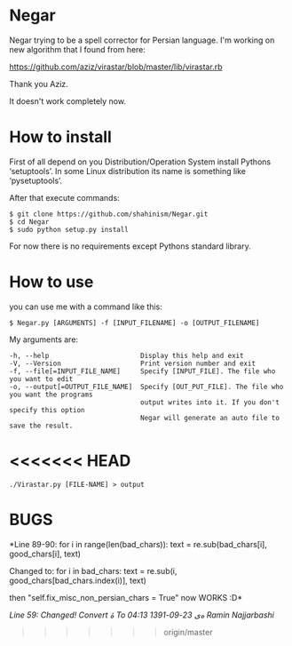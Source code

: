 ﻿Negar
=====

Negar trying to be a spell corrector for Persian language. I'm working on new algorithm that I found from here:

https://github.com/aziz/virastar/blob/master/lib/virastar.rb

Thank you Aziz.

It doesn't work completely now. 

How to install
=====

First of all depend on you Distribution/Operation System install Pythons ‘setuptools’. 
In some Linux distribution its name is something like ‘pysetuptools’. 

After that execute commands:

    $ git clone https://github.com/shahinism/Negar.git
    $ cd Negar
    $ sudo python setup.py install

For now there is no requirements except Pythons standard library.

How to use
=====

you can use me with a command like this:

    $ Negar.py [ARGUMENTS] -f [INPUT_FILENAME] -o [OUTPUT_FILENAME]

My arguments are:

    -h, --help                       Display this help and exit
    -V, --Version                    Print version number and exit
    -f, --file[=INPUT_FILE_NAME]     Specify [INPUT_FILE]. The file who you want to edit
    -o, --output[=OUTPUT_FILE_NAME]  Specify [OUT_PUT_FILE]. The file who you want the programs
                                     output writes into it. If you don't specify this option
                                     Negar will generate an auto file to save the result.

<<<<<<< HEAD
=======
    ./Virastar.py [FILE-NAME] > output

BUGS
=====

*Line 89-90:
            for i in range(len(bad_chars)):
                text = re.sub(bad_chars[i], good_chars[i], text)

Changed to:
            for i in bad_chars:
                text = re.sub(i, good_chars[bad_chars.index(i)], text)

then "self.fix_misc_non_persian_chars = True" now WORKS :D*

*Line 59:
	Changed! Convert هٔ To ه‌ی
23-09-1391  04:13  Ramin Najjarbashi*
>>>>>>> origin/master
